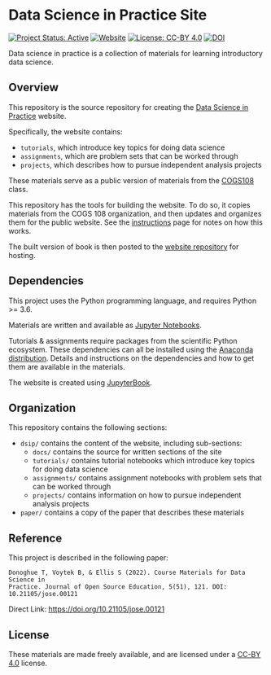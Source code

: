 # Data Science in Practice Site
[![Project Status: Active](https://www.repostatus.org/badges/latest/active.svg)](https://www.repostatus.org/#active)
[![Website](https://img.shields.io/badge/site-datascienceinpractice.github.io-informational.svg)](https://datascienceinpractice.github.io)
[![License: CC-BY 4.0](https://img.shields.io/badge/License-CC--BY%204.0-lightgrey.svg)](https://creativecommons.org/licenses/by/4.0/)
[![DOI](https://jose.theoj.org/papers/10.21105/jose.00121/status.svg)](https://doi.org/10.21105/jose.00121)

Data science in practice is a collection of materials for learning introductory data science.

## Overview

This repository is the source repository for creating the [Data Science in Practice](https://datascienceinpractice.github.io/) website.

Specifically, the website contains:
- `tutorials`, which introduce key topics for doing data science
- `assignments`, which are problem sets that can be worked through
- `projects`, which describes how to pursue independent analysis projects

These materials serve as a public version of materials from the [COGS108](https://github.com/COGS108) class.

This repository has the tools for building the website. To do so, it copies materials from the 
COGS 108 organization, and then updates and organizes them for the public website. See the 
[instructions](https://github.com/DataScienceInPractice/Site/blob/main/instructions.md) 
page for notes on how this works.

The built version of book is then posted to the
[website repository](https://github.com/DataScienceInPractice/datascienceinpractice.github.io)
for hosting.

## Dependencies

This project uses the Python programming language, and requires Python >= 3.6. 

Materials are written and available as [Jupyter Notebooks](https://jupyter.org/). 

Tutorials & assignments require packages from the scientific Python ecosystem. These dependencies can all be installed using the 
[Anaconda distribution](https://www.anaconda.com/products/individual). Details and instructions on the dependencies
and how to get them are available in the materials.

The website is created using [JupyterBook](https://github.com/executablebooks/jupyter-book).

## Organization

This repository contains the following sections:

- `dsip/` contains the content of the website, including sub-sections:
    - `docs/` contains the source for written sections of the site
    - `tutorials/` contains tutorial notebooks which introduce key topics for doing data science
    - `assignments/` contains assignment notebooks with problem sets that can be worked through
    - `projects/` contains information on how to pursue independent analysis projects
- `paper/` contains a copy of the paper that describes these materials

## Reference

This project is described in the following paper:

    Donoghue T, Voytek B, & Ellis S (2022). Course Materials for Data Science in 
    Practice. Journal of Open Source Education, 5(51), 121. DOI: 10.21105/jose.00121

Direct Link: https://doi.org/10.21105/jose.00121

## License

These materials are made freely available, and are licensed under a [CC-BY 4.0](https://creativecommons.org/licenses/by/4.0/) license.
